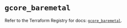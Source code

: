 # `gcore_baremetal`

Refer to the Terraform Registry for docs: [`gcore_baremetal`](https://registry.terraform.io/providers/g-core/gcore/0.31.1/docs/resources/baremetal).
